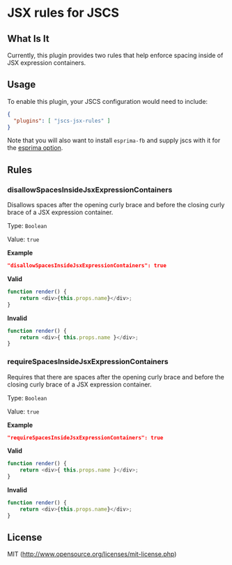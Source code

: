 # JSX rules for JSCS

## What Is It

Currently, this plugin provides two rules that help enforce spacing inside of JSX expression containers.

## Usage

To enable this plugin, your JSCS configuration would need to include:

```json
{
  "plugins": [ "jscs-jsx-rules" ]
}
```

Note that you will also want to install `esprima-fb` and supply jscs with it for the [esprima option](http://jscs.info/overview.html#-esprima-).

## Rules

### disallowSpacesInsideJsxExpressionContainers

Disallows spaces after the opening curly brace and before the closing curly brace of a JSX expression container.

Type: `Boolean`

Value: `true`

**Example**

```json
"disallowSpacesInsideJsxExpressionContainers": true
```

**Valid**

```js
function render() {
	return <div>{this.props.name}</div>;
}
```

**Invalid**

```js
function render() {
	return <div>{ this.props.name }</div>;
}
```

### requireSpacesInsideJsxExpressionContainers

Requires that there are spaces after the opening curly brace and before the closing curly brace of a JSX expression container.

Type: `Boolean`

Value: `true`

**Example**

```json
"requireSpacesInsideJsxExpressionContainers": true
```

**Valid**

```js
function render() {
	return <div>{ this.props.name }</div>;
}
```

**Invalid**

```js
function render() {
	return <div>{this.props.name}</div>;
}
```

## License

MIT (<http://www.opensource.org/licenses/mit-license.php>)
